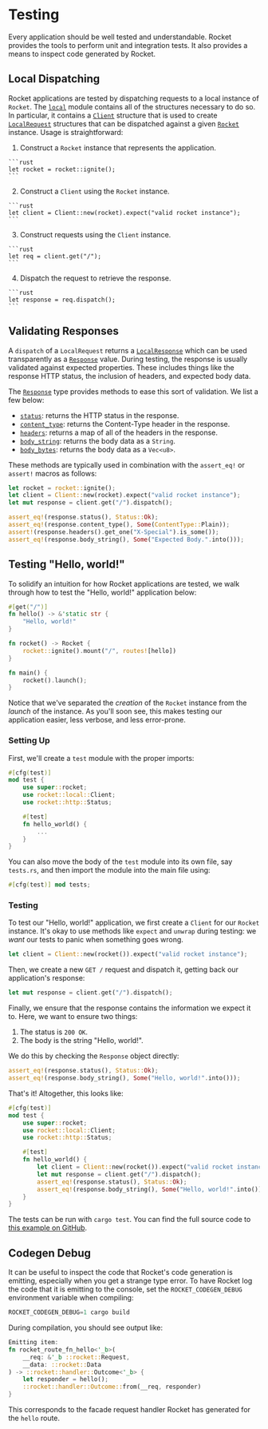 # Testing

Every application should be well tested and understandable. Rocket provides the
tools to perform unit and integration tests. It also provides a means to inspect
code generated by Rocket.

## Local Dispatching

Rocket applications are tested by dispatching requests to a local instance of
`Rocket`. The [`local`] module contains all of the structures necessary to do
so. In particular, it contains a [`Client`] structure that is used to create
[`LocalRequest`] structures that can be dispatched against a given [`Rocket`]
instance. Usage is straightforward:

  1. Construct a `Rocket` instance that represents the application.

    ```rust
    let rocket = rocket::ignite();
    ```

  2. Construct a `Client` using the `Rocket` instance.

    ```rust
    let client = Client::new(rocket).expect("valid rocket instance");
    ```

  3. Construct requests using the `Client` instance.

    ```rust
    let req = client.get("/");
    ```

  4. Dispatch the request to retrieve the response.

    ```rust
    let response = req.dispatch();
    ```

[`local`]: https://api.rocket.rs/rocket/local/index.html
[`Client`]: https://api.rocket.rs/rocket/local/struct.Client.html
[`LocalRequest`]: https://api.rocket.rs/rocket/local/struct.LocalRequest.html
[`Rocket`]: https://api.rocket.rs/rocket/struct.Rocket.html

## Validating Responses

A `dispatch` of a `LocalRequest` returns a [`LocalResponse`] which can be used
transparently as a [`Response`] value. During testing, the response is usually
validated against expected properties. These includes things like the response
HTTP status, the inclusion of headers, and expected body data.

The [`Response`] type provides methods to ease this sort of validation. We list
a few below:

  * [`status`]: returns the HTTP status in the response.
  * [`content_type`]: returns the Content-Type header in the response.
  * [`headers`]: returns a map of all of the headers in the response.
  * [`body_string`]: returns the body data as a `String`.
  * [`body_bytes`]: returns the body data as a `Vec<u8>`.

[`LocalResponse`]: https://api.rocket.rs/rocket/local/struct.LocalResponse.html
[`Response`]: https://api.rocket.rs/rocket/struct.Response.html
[`status`]: https://api.rocket.rs/rocket/struct.Response.html#method.status
[`content_type`]: https://api.rocket.rs/rocket/struct.Response.html#method.content_type
[`headers`]: https://api.rocket.rs/rocket/struct.Response.html#method.headers
[`body_string`]: https://api.rocket.rs/rocket/struct.Response.html#method.body_string
[`body_bytes`]: https://api.rocket.rs/rocket/struct.Response.html#method.body_bytes

These methods are typically used in combination with the `assert_eq!` or
`assert!` macros as follows:

```rust
let rocket = rocket::ignite();
let client = Client::new(rocket).expect("valid rocket instance");
let mut response = client.get("/").dispatch();

assert_eq!(response.status(), Status::Ok);
assert_eq!(response.content_type(), Some(ContentType::Plain));
assert!(response.headers().get_one("X-Special").is_some());
assert_eq!(response.body_string(), Some("Expected Body.".into()));
```

## Testing "Hello, world!"

To solidify an intuition for how Rocket applications are tested, we walk through
how to test the "Hello, world!" application below:

```rust
#[get("/")]
fn hello() -> &'static str {
    "Hello, world!"
}

fn rocket() -> Rocket {
    rocket::ignite().mount("/", routes![hello])
}

fn main() {
    rocket().launch();
}
```

Notice that we've separated the _creation_ of the `Rocket` instance from the
_launch_ of the instance. As you'll soon see, this makes testing our application
easier, less verbose, and less error-prone.

### Setting Up

First, we'll create a `test` module with the proper imports:

```rust
#[cfg(test)]
mod test {
    use super::rocket;
    use rocket::local::Client;
    use rocket::http::Status;

    #[test]
    fn hello_world() {
        ...
    }
}
```

You can also move the body of the `test` module into its own file, say
`tests.rs`, and then import the module into the main file using:

```rust
#[cfg(test)] mod tests;
```

### Testing

To test our "Hello, world!" application, we first create a `Client` for our
`Rocket` instance. It's okay to use methods like `expect` and `unwrap` during
testing: we _want_ our tests to panic when something goes wrong.

```rust
let client = Client::new(rocket()).expect("valid rocket instance");
```

Then, we create a new `GET /` request and dispatch it, getting back our
application's response:

```rust
let mut response = client.get("/").dispatch();
```

Finally, we ensure that the response contains the information we expect it to.
Here, we want to ensure two things:

  1. The status is `200 OK`.
  2. The body is the string "Hello, world!".

We do this by checking the `Response` object directly:

```rust
assert_eq!(response.status(), Status::Ok);
assert_eq!(response.body_string(), Some("Hello, world!".into()));
```

That's it! Altogether, this looks like:

```rust
#[cfg(test)]
mod test {
    use super::rocket;
    use rocket::local::Client;
    use rocket::http::Status;

    #[test]
    fn hello_world() {
        let client = Client::new(rocket()).expect("valid rocket instance");
        let mut response = client.get("/").dispatch();
        assert_eq!(response.status(), Status::Ok);
        assert_eq!(response.body_string(), Some("Hello, world!".into()));
    }
}
```

The tests can be run with `cargo test`. You can find the full source code to
[this example on
GitHub](https://github.com/SergioBenitez/Rocket/tree/v0.3.7/examples/testing).

## Codegen Debug

It can be useful to inspect the code that Rocket's code generation is emitting,
especially when you get a strange type error. To have Rocket log the code that
it is emitting to the console, set the `ROCKET_CODEGEN_DEBUG` environment
variable when compiling:

```rust
ROCKET_CODEGEN_DEBUG=1 cargo build
```

During compilation, you should see output like:

```rust
Emitting item:
fn rocket_route_fn_hello<'_b>(
    __req: &'_b ::rocket::Request,
    __data: ::rocket::Data
) -> ::rocket::handler::Outcome<'_b> {
    let responder = hello();
    ::rocket::handler::Outcome::from(__req, responder)
}
```

This corresponds to the facade request handler Rocket has generated for the
`hello` route.

